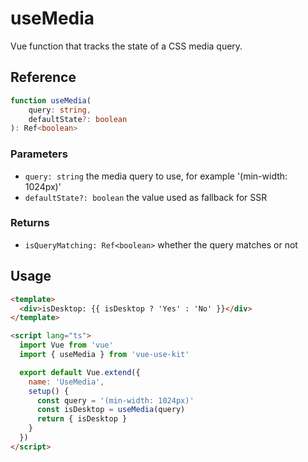 # useMedia

Vue function that tracks the state of a CSS media query.

## Reference

```typescript
function useMedia(
    query: string,
    defaultState?: boolean
): Ref<boolean>
```

### Parameters

- `query: string` the media query to use, for example '(min-width: 1024px)'
- `defaultState?: boolean` the value used as fallback for SSR

### Returns

- `isQueryMatching: Ref<boolean>` whether the query matches or not

## Usage

```html
<template>
  <div>isDesktop: {{ isDesktop ? 'Yes' : 'No' }}</div>
</template>

<script lang="ts">
  import Vue from 'vue'
  import { useMedia } from 'vue-use-kit'

  export default Vue.extend({
    name: 'UseMedia',
    setup() {
      const query = '(min-width: 1024px)'
      const isDesktop = useMedia(query)
      return { isDesktop }
    }
  })
</script>
```
